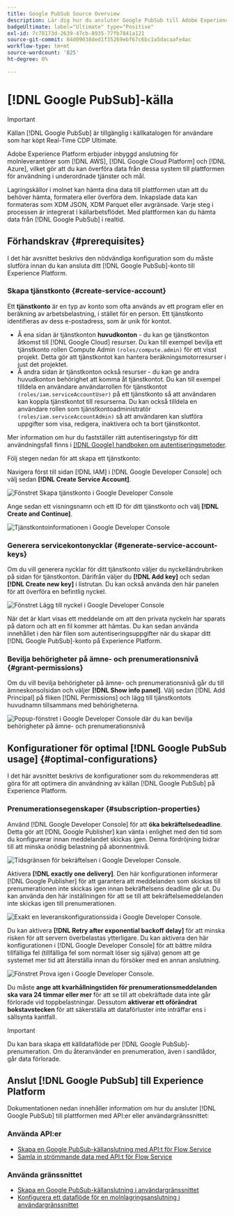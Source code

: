 ```yaml
---
title: Google PubSub Source Overview
description: Lär dig hur du ansluter Google PubSub till Adobe Experience Platform med hjälp av API:er eller användargränssnittet.
badgeUltimate: label="Ultimate" type="Positive"
exl-id: 7c78173d-2639-47cb-8935-77fb7841a121
source-git-commit: 84d09038ded1f35269ebf67c6bc1a5dacaafe4ac
workflow-type: tm+mt
source-wordcount: '825'
ht-degree: 0%

---
```


# [!DNL Google PubSub]-källa

>[!IMPORTANT]
>
>Källan [!DNL Google PubSub] är tillgänglig i källkatalogen för användare som har köpt Real-Time CDP Ultimate.

Adobe Experience Platform erbjuder inbyggd anslutning för molnleverantörer som [!DNL AWS], [!DNL Google Cloud Platform] och [!DNL Azure], vilket gör att du kan överföra data från dessa system till plattformen för användning i underordnade tjänster och mål.

Lagringskällor i molnet kan hämta dina data till plattformen utan att du behöver hämta, formatera eller överföra dem. Inkapslade data kan formateras som XDM JSON, XDM Parquet eller avgränsade. Varje steg i processen är integrerat i källarbetsflödet. Med plattformen kan du hämta data från [!DNL Google PubSub] i realtid.

## Förhandskrav {#prerequisites}

I det här avsnittet beskrivs den nödvändiga konfiguration som du måste slutföra innan du kan ansluta ditt [!DNL Google PubSub]-konto till Experience Platform.

### Skapa tjänstkonto {#create-service-account}

Ett **tjänstkonto** är en typ av konto som ofta används av ett program eller en beräkning av arbetsbelastning, i stället för en person. Ett tjänstkonto identifieras av dess e-postadress, som är unik för kontot.

* Å ena sidan är tjänstkonton **huvudkonton** - du kan ge tjänstkonton åtkomst till [!DNL Google Cloud] resurser. Du kan till exempel bevilja ett tjänstkonto rollen Compute Admin `(roles/compute.admin)` för ett visst projekt. Detta gör att tjänstkontot kan hantera beräkningsmotorresurser i just det projektet.
* Å andra sidan är tjänstkonton också resurser - du kan ge andra huvudkonton behörighet att komma åt tjänstkontot. Du kan till exempel tilldela en användare användarrollen för tjänstkontot `(roles/iam.serviceAccountUser)` på ett tjänstkonto så att användaren kan koppla tjänstkontot till resurserna. Du kan också tilldela en användare rollen som tjänstkontoadministratör `(roles/iam.serviceAccountAdmin)` så att användaren kan slutföra uppgifter som visa, redigera, inaktivera och ta bort tjänstkontot.

Mer information om hur du fastställer rätt autentiseringstyp för ditt användningsfall finns i [[!DNL Google] handboken om autentiseringsmetoder](https://cloud.google.com/docs/authentication).

Följ stegen nedan för att skapa ett tjänstkonto:

Navigera först till sidan [!DNL IAM] i [!DNL Google Developer Console] och välj sedan **[!DNL Create Service Account]**.

![Fönstret Skapa tjänstkonto i Google Developer Console](../../images/tutorials/create/google-pubsub/create-service-account.png)

Ange sedan ett visningsnamn och ett ID för ditt tjänstkonto och välj **[!DNL Create and Continue]**.

![Tjänstkontoinformationen i Google Developer Console](../../images/tutorials/create/google-pubsub/service-account-details.png)

### Generera servicekontonycklar {#generate-service-account-keys}

Om du vill generera nycklar för ditt tjänstkonto väljer du nyckelländrubriken på sidan för tjänstkonton. Därifrån väljer du **[!DNL Add key]** och sedan **[!DNL Create new key]** i listrutan. Du kan också använda den här panelen för att överföra en befintlig nyckel.

![Fönstret Lägg till nyckel i Google Developer Console](../../images/tutorials/create/google-pubsub/add-key.png)

När det är klart visas ett meddelande om att den privata nyckeln har sparats på datorn och att en fil kommer att hämtas. Du kan sedan använda innehållet i den här filen som autentiseringsuppgifter när du skapar ditt [!DNL Google PubSub]-konto på Experience Platform.

### Bevilja behörigheter på ämne- och prenumerationsnivå {#grant-permissions}

Om du vill bevilja behörigheter på ämne- och prenumerationsnivå går du till ämneskonsolsidan och väljer **[!DNL Show info panel]**. Välj sedan [!DNL Add Principal] på fliken [!DNL Permissions] och lägg till tjänstkontots huvudnamn tillsammans med behörigheterna.

![Popup-fönstret i Google Developer Console där du kan bevilja behörigheter på ämne- och prenumerationsnivå](../../images/tutorials/create/google-pubsub/add-principal.png)

## Konfigurationer för optimal [!DNL Google PubSub usage] {#optimal-configurations}

I det här avsnittet beskrivs de konfigurationer som du rekommenderas att göra för att optimera din användning av källan [!DNL Google PubSub] på Experience Platform.

### Prenumerationsegenskaper {#subscription-properties}

Använd [!DNL Google Developer Console] för att **öka bekräftelsedeadline**. Detta gör att [!DNL Google Publisher] kan vänta i enlighet med den tid som du konfigurerar innan meddelandet skickas igen. Denna fördröjning bidrar till att minska onödig belastning på abonnentnivå.

![Tidsgränsen för bekräftelsen i Google Developer Console.](../../images/tutorials/create/google-pubsub/acknowledgement-deadline.png)

Aktivera **[!DNL exactly one delivery]**. Den här konfigurationen informerar [!DNL Google Publisher] för att garantera att meddelanden som skickas till prenumerationen inte skickas igen innan bekräftelsens deadline går ut. Du kan använda den här inställningen för att se till att bekräftelsemeddelanden inte skickas igen till prenumerationen.

![Exakt en leveranskonfigurationssida i Google Developer Console.](../../images/tutorials/create/google-pubsub/exactly-one-delivery.png)

Du kan aktivera **[!DNL Retry after exponential backoff delay]** för att minska risken för att servern överbelastas ytterligare. Du kan aktivera den här konfigurationen i [!DNL Google Developer Console] för att bättre mildra tillfälliga fel (tillfälliga fel som normalt löser sig själva) genom att ge systemet mer tid att återställa innan du försöker med en annan anslutning.

![Fönstret Prova igen i Google Developer Console.](../../images/tutorials/create/google-pubsub/retry-policy.png)

Du måste **ange att kvarhållningstiden för prenumerationsmeddelanden ska vara 24 timmar eller mer** för att se till att obekräftade data inte går förlorade vid toppbelastningar. Dessutom **aktiverar ett oförändrat bokstavstecken** för att säkerställa att dataförluster inte inträffar ens i sällsynta kantfall.

>[!IMPORTANT]
>
>Du kan bara skapa ett källdataflöde per [!DNL Google PubSub]-prenumeration. Om du återanvänder en prenumeration, även i sandlådor, går data förlorade.

## Anslut [!DNL Google PubSub] till Experience Platform

Dokumentationen nedan innehåller information om hur du ansluter [!DNL Google PubSub] till plattformen med API:er eller användargränssnittet:

### Använda API:er

* [Skapa en Google PubSub-källanslutning med API:t för Flow Service](../../tutorials/api/create/cloud-storage/google-pubsub.md)
* [Samla in strömmande data med API:t för Flow Service](../../tutorials/api/collect/streaming.md)

### Använda gränssnittet

* [Skapa en Google PubSub-källanslutning i användargränssnittet](../../tutorials/ui/create/cloud-storage/google-pubsub.md)
* [Konfigurera ett dataflöde för en molnlagringsanslutning i användargränssnittet](../../tutorials/ui/dataflow/streaming/cloud-storage-streaming.md)
